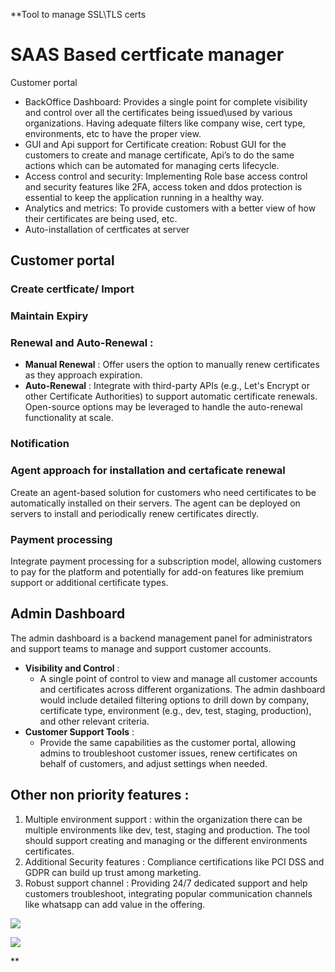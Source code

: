 **Tool to manage SSL\TLS certs

# SAAS Based certficate manager

Customer portal

* BackOffice Dashboard: Provides a single point for complete visibility and control over all the certificates being issued\used by various organizations. Having adequate filters like company wise, cert type, environments, etc to have the proper view.
* GUI and Api support for Certificate creation: Robust GUI for the customers to create and manage certificate, Api’s to do the same actions which can be automated for managing certs lifecycle.
* Access control and security: Implementing Role base access control and security features like 2FA, access token and ddos protection is essential to keep the application running in a healthy way.
* Analytics and metrics: To provide customers with a better view of how their certificates are being used, etc.
* Auto-installation of certficates at server

## Customer portal

### Create certficate/ Import

### Maintain Expiry

### **Renewal and Auto-Renewal** :

* **Manual Renewal** : Offer users the option to manually renew certificates as they approach expiration.
* **Auto-Renewal** : Integrate with third-party APIs (e.g., Let's Encrypt or other Certificate Authorities) to support automatic certificate renewals. Open-source options may be leveraged to handle the auto-renewal functionality at scale.

### Notification

### Agent approach for installation and certaficate renewal

Create an agent-based solution for customers who need certificates to be automatically installed on their servers. The agent can be deployed on servers to install and periodically renew certificates directly.

### Payment processing

Integrate payment processing for a subscription model, allowing customers to pay for the platform and potentially for add-on features like premium support or additional certificate types.

## Admin Dashboard

The admin dashboard is a backend management panel for administrators and support teams to manage and support customer accounts.

* **Visibility and Control** :
  * A single point of control to view and manage all customer accounts and certificates across different organizations. The admin dashboard would include detailed filtering options to drill down by company, certificate type, environment (e.g., dev, test, staging, production), and other relevant criteria.
* **Customer Support Tools** :
  * Provide the same capabilities as the customer portal, allowing admins to troubleshoot customer issues, renew certificates on behalf of customers, and adjust settings when needed.

## Other non priority features :

1. Multiple environment support :  within the organization there can be multiple environments like dev, test, staging and production. The tool should support creating and managing or the different environments certificates.
2. Additional Security features : Compliance certifications like PCI DSS and GDPR can build up trust among marketing.
3. Robust support channel : Providing 24/7 dedicated support and help customers troubleshoot, integrating popular communication channels like whatsapp can add value in the offering.

![](https://lh7-qw.googleusercontent.com/docsz/AD_4nXdNi68mbESaKeLji82FqYi6Q2482q9ix5qA8YaFIwU-SQJBeTckSiB4TUxVTkjiBzQa09yvromXQ31gx8-d4NjdyK5gvhXfux3fcTGTDcmysVrwYIuRmdHbcPqUtd3lPM34jipRqYiyXPOUuxQ8ZsN78nmY?key=SqB5g-wMQhF7uwZyMNd0vpgl)

![](https://lh7-qw.googleusercontent.com/docsz/AD_4nXfxYcHn1Ud54N_JnZuahPnw9fSl1bU_xvzd1IUwfGKmm9fRFzfSeI1fQKf38_MCfaZrs1oRijqYsmeEcQU2M7SHz5J2sCYDLDNdZ4IBsRGBY4IRnaBVYsHH4WQJnMGPyRmH0h2Ew4wuHi4pNsHKcENAznRf?key=SqB5g-wMQhF7uwZyMNd0vpgl)

**
